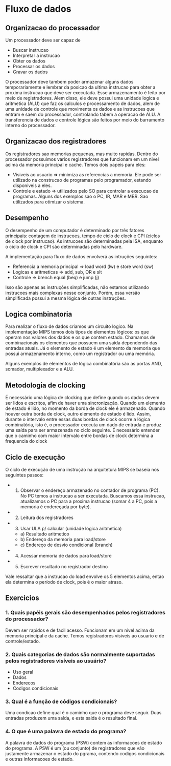 # Fluxo de dados

## Organizacao do processador
Um processador deve ser capaz de
- Buscar instrucao
- Interpretar a instrucao
- Obter os dados
- Processar os dados
- Gravar os dados

O processador deve tambem poder armazenar alguns dados temporariamente e lembrar da posicao da ultima instrucao para obter a proxima instrucao que deve ser executada. Esse armazenamento é feito por meio de registradores. Alem disso, ele deve possui uma unidade logica e aritmetica (ALU) que faz os calculos e processamento de dados, alem de uma unidade de controle que movimenta os dados e as instrucoes que entram e saem do processador, controlando tabem a operacao de ALU. A transferencia de dados e controle lógica são feitos por meio do barramento interno do processador.

## Organizacao dos registradores
Os registradores sao memorias pequenas, mas muito rapidas. Dentro do processador possuimos varios registradores que funcionam em um nivel acima da memoria principal e cache. Temos dois papeis para eles:
- Visiveis ao usuario => minimiza as referencias a memoria. Ele pode ser utilizado na construcao de programas pelo programador, estando disponiveis a eles.
- Controle e estado => utilizados pelo SO para controlar a execucao de programas. Alguns dos exemplos sao o PC, IR, MAR e MBR. Sao utilizados para otimizar o sistema.

## Desempenho
O desempenho de um computador é determinado por três fatores principais: contagem de instrucoes, tempo de ciclo de clock e CPI (ciclos de clock por instrucao). As intrucoes são determinadas pela ISA, enquanto o ciclo de clock e CPI são determinadas pelo hardware.

A implementação para fluxo de dados envolverá as intruções seguintes:
- Referencia a memoria principal => load word (lw) e store word (sw)
- Logicas e aritmeticas => add, sub, OR e slt
- Controle => brench equal (beq) e jump (j)

Isso são apenas as instruções simplificadas, não estamos utilizando instrucoes mais complexas nesse conjunto. Porém, essa versão simplificada possui a mesma lógica de outras instruções.

## Logica combinatoria
Para realizar o fluxo de dados criamos um circuito logico. Na implementação MIPS temos dois tipos de elementos lógicos: os que operam nos valores dos dados e os que contem estado. Chamamos de combinacionais os elementos que possuem uma saída dependendo das entradas atuais. Já o elemento de estado é um elemento da memoria que possui armazenamento interno, como um registrador ou uma memória. 

Alguns exemplos de elementos de lógica combinatória são as portas AND, somador, multiplexador e a ALU.

## Metodologia de clocking
É necessário uma lógica de clocking que define quando os dados devem ser lidos e escritos, afim de haver uma sincronização. Quando um elemento de estado é lido, no momento da borda de clock ele é armazenado. Quando houver outra borda de clock, outro elemento de estado é lido. Assim, durante o intervalo entre essas duas bordas de clock ocorre a lógica combinatória, isto é, o processador executa um dado de entrada e produz uma saída para ser armazenada no ciclo seguinte. É necessário entender que o caminho com maior intervalo entre bordas de clock determina a frequencia do clock

## Ciclo de execução
O ciclo de execução de uma instrução na arquitetura MIPS se baseia nos seguintes passos: 
- 1. Observar o endereço armazenado no contador de programa (PC). No PC temos a instrucao a ser executada. Buscamos essa instrucao, atualizamos o PC para a proxima instrucao (somar 4 a PC, pois a memoria é endereçada por byte).
- 2. Leitura dos registradores
- 3. Usar ULA p/ calcular (unidade logica aritmetica)
  - a) Resultado aritmetico
  - b) Endereço da memoria para load/store
  - c) Endereço de desvio condicional (branch)
- 4. Acessar memoria de dados para load/store
- 5. Escrever resultado no registrador destino 

Vale ressaltar que a instrucao do load envolve os 5 elementos acima, entao ela determina o período de clock, pois é o maior atraso.

## Exercicios
### 1. Quais papéis gerais são desempenhados pelos registradores do processador?
Devem ser rapidos e de facil acesso. Funcionam em um nivel acima da memoria principal e da cache. Temos registradores visiveis ao usuario e de controle/estado.

### 2. Quais categorias de dados são normalmente suportadas pelos registradores visíveis ao usuário?
- Uso geral
- Dados
- Enderecos
- Codigos condicionais

### 3. Qual é a função de códigos condicionais?
Uma condicao define qual é o caminho que o programa deve seguir. Duas entradas produzem uma saída, e esta saida é o resultado final. 

### 4. O que é uma palavra de estado do programa?
A palavra de dados do programa (PSW) contem as informacoes de estado do programa. A PSW é um (ou conjunto) de registradores que vão justamente armazenar o estado do pgrama, contendo codigos condicionais e outras informacoes de estado.

